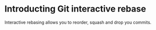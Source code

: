# Introducting Git interactive rebase

Interactive rebasing allows you to reorder, squash and drop you commits.
